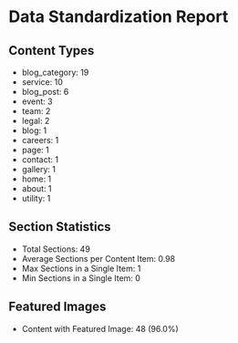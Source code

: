 # Data Standardization Report

## Content Types

- blog_category: 19
- service: 10
- blog_post: 6
- event: 3
- team: 2
- legal: 2
- blog: 1
- careers: 1
- page: 1
- contact: 1
- gallery: 1
- home: 1
- about: 1
- utility: 1

## Section Statistics

- Total Sections: 49
- Average Sections per Content Item: 0.98
- Max Sections in a Single Item: 1
- Min Sections in a Single Item: 0

## Featured Images

- Content with Featured Image: 48 (96.0%)

